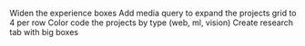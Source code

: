 Widen the experience boxes
Add media query to expand the projects grid to 4 per row
Color code the projects by type (web, ml, vision)
Create research tab with big boxes
